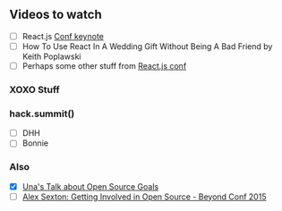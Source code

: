 ## Videos to watch
- [ ] React.js [Conf keynote](https://www.youtube.com/watch?v=MGuKhcnrqGA&list=PLb0IAmt7-GS0M8Q95RIc2lOM6nc77q1IY&index=1)
- [ ] How To Use React In A Wedding Gift Without Being A Bad Friend by Keith Poplawski
- [ ] Perhaps some other stuff from [React.js conf](https://www.youtube.com/playlist?list=PLb0IAmt7-GS0M8Q95RIc2lOM6nc77q1IY#reactjsconf2016)

### XOXO Stuff

### hack.summit()
- [ ] DHH
- [ ] Bonnie
 
### Also
- [X] [Una's Talk about Open Source Goals](https://www.youtube.com/watch?v=xQEU0ZsvXYI)
- [ ] [Alex Sexton: Getting Involved in Open Source - Beyond Conf 2015](https://www.youtube.com/watch?v=dXXOs0toPyg)

